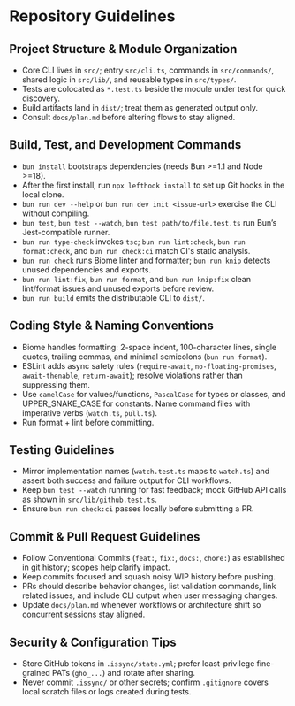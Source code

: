 # Repository Guidelines

## Project Structure & Module Organization
- Core CLI lives in `src/`; entry `src/cli.ts`, commands in `src/commands/`, shared logic in `src/lib/`, and reusable types in `src/types/`.
- Tests are colocated as `*.test.ts` beside the module under test for quick discovery.
- Build artifacts land in `dist/`; treat them as generated output only.
- Consult `docs/plan.md` before altering flows to stay aligned.

## Build, Test, and Development Commands
- `bun install` bootstraps dependencies (needs Bun >=1.1 and Node >=18).
- After the first install, run `npx lefthook install` to set up Git hooks in the local clone.
- `bun run dev --help` or `bun run dev init <issue-url>` exercise the CLI without compiling.
- `bun test`, `bun test --watch`, `bun test path/to/file.test.ts` run Bun’s Jest-compatible runner.
- `bun run type-check` invokes `tsc`; `bun run lint:check`, `bun run format:check`, and `bun run check:ci` match CI's static analysis.
- `bun run check` runs Biome linter and formatter; `bun run knip` detects unused dependencies and exports.
- `bun run lint:fix`, `bun run format`, and `bun run knip:fix` clean lint/format issues and unused exports before review.
- `bun run build` emits the distributable CLI to `dist/`.

## Coding Style & Naming Conventions
- Biome handles formatting: 2-space indent, 100-character lines, single quotes, trailing commas, and minimal semicolons (`bun run format`).
- ESLint adds async safety rules (`require-await`, `no-floating-promises`, `await-thenable`, `return-await`); resolve violations rather than suppressing them.
- Use `camelCase` for values/functions, `PascalCase` for types or classes, and UPPER_SNAKE_CASE for constants. Name command files with imperative verbs (`watch.ts`, `pull.ts`).
- Run format + lint before committing.

## Testing Guidelines
- Mirror implementation names (`watch.test.ts` maps to `watch.ts`) and assert both success and failure output for CLI workflows.
- Keep `bun test --watch` running for fast feedback; mock GitHub API calls as shown in `src/lib/github.test.ts`.
- Ensure `bun run check:ci` passes locally before submitting a PR.

## Commit & Pull Request Guidelines
- Follow Conventional Commits (`feat:`, `fix:`, `docs:`, `chore:`) as established in git history; scopes help clarify impact.
- Keep commits focused and squash noisy WIP history before pushing.
- PRs should describe behavior changes, list validation commands, link related issues, and include CLI output when user messaging changes.
- Update `docs/plan.md` whenever workflows or architecture shift so concurrent sessions stay aligned.

## Security & Configuration Tips
- Store GitHub tokens in `.issync/state.yml`; prefer least-privilege fine-grained PATs (`gho_...`) and rotate after sharing.
- Never commit `.issync/` or other secrets; confirm `.gitignore` covers local scratch files or logs created during tests.
